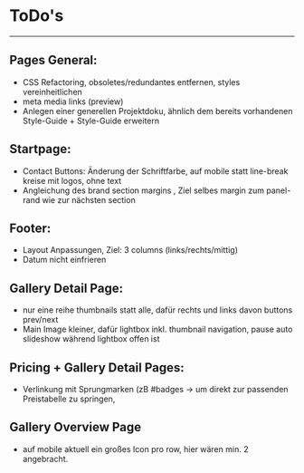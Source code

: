 # ToDo's 
--------------------------------------------------------------------------
## Pages General: 

- CSS Refactoring, obsoletes/redundantes entfernen, styles vereinheitlichen
- meta media links (preview)
- Anlegen einer generellen Projektdoku, ähnlich dem bereits vorhandenen Style-Guide + Style-Guide erweitern

## Startpage: 
- Contact Buttons: Änderung der Schriftfarbe, auf mobile statt line-break kreise mit logos, ohne text
- Angleichung des brand section margins , Ziel selbes margin zum panel-rand wie zur nächsten section

## Footer: 
- Layout Anpassungen, Ziel: 3 columns (links/rechts/mittig)
- Datum nicht einfrieren

## Gallery Detail Page:
- nur eine reihe thumbnails statt alle, dafür rechts und links davon buttons prev/next
- Main Image kleiner, dafür lightbox inkl. thumbnail navigation, pause auto slideshow während lightbox offen ist

## Pricing + Gallery Detail Pages:
- Verlinkung mit Sprungmarken (zB #badges -> um direkt zur passenden Preistabelle zu springen,

## Gallery Overview Page
- auf mobile aktuell ein großes Icon pro row, hier wären min. 2 angebracht.
